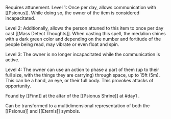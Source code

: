 Requires attunement.
Level 1: Once per day, allows communication with [[Psionus]]. While doing so, the owner of the item is considered incapacitated.

Level 2: Additionally, allows the person attuned to this item to once per day cast [[Mass Detect Thoughts]]. When casting this spell, the medalion shines with a dark green color and depending on the number and fortitude of the people being read, may vibrate or even float and spin.

Level 3: The owner is no longer incapacitated while the communication is active.

Level 4: The owner can use an action to phase a part of them (up to their full size, with the things they are carrying) through space, up to 15ft (5m). This can be a hand, an eye, or their full body. This provokes attacks of opportunity.

Found by [[Finn]] at the altar of the [[Psionus Shrine]] at #day1 .

Can be transformed to a multidimensional representation of both the [[Psionus]] and [[Eternis]] symbols.